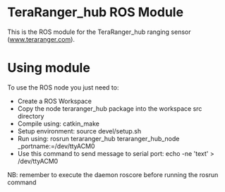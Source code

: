 TeraRanger_hub ROS Module
=========================

This is the ROS module for the TeraRanger_hub ranging sensor (www.teraranger.com).


Using module
============

To use the ROS node you just need to:
* Create a ROS Workspace
* Copy the node teraranger_hub package into the workspace src directory
* Compile using: catkin_make 
* Setup environment: source devel/setup.sh
* Run using: rosrun teraranger_hub teraranger_hub_node _portname:=/dev/ttyACM0
* Use this command to send message to serial port: echo -ne 'text' > /dev/ttyACM0

NB: remember to execute the daemon roscore before running the rosrun command
